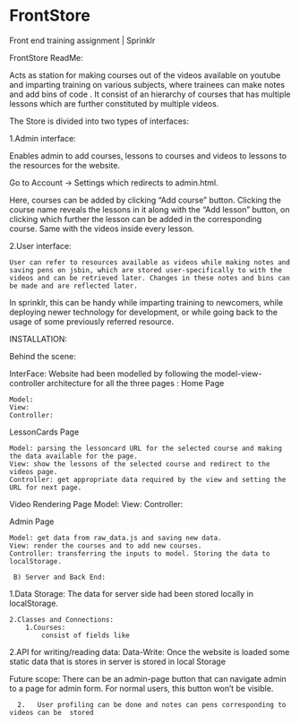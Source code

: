 # FrontStore
Front end training assignment | Sprinklr

FrontStore ReadMe:

Acts as station for making courses out of the videos available on youtube and imparting training on various subjects, where trainees can make notes and add bins of code . It consist of an hierarchy of courses that has multiple lessons which are further constituted by multiple videos. 

The Store is divided into two types of interfaces:

1.Admin interface:

Enables admin to add courses, lessons to courses and videos to lessons  to the resources for the website.

Go to Account -> Settings which redirects to admin.html. 

Here, courses can be added by clicking “Add course” button.
Clicking the course name reveals the lessons in it along with the “Add lesson” button, on clicking which further the lesson can be added in the corresponding course. Same with the videos inside every lesson.


2.User interface:
	
	User can refer to resources available as videos while making notes and saving pens on jsbin, which are stored user-specifically to with the videos and can be retrieved later. Changes in these notes and bins can be made and are reflected later.
	
	
In sprinklr, this can be handy while imparting training to newcomers, while deploying newer technology for development, or while going back to the usage of some previously referred resource.

INSTALLATION:



Behind the scene:

InterFace:
Website had been modelled  by following the model-view-controller architecture for all the three pages : 
Home Page
           
	Model:
	View:
	Controller:

LessonCards Page
	
	Model: parsing the lessoncard URL for the selected course and making the data available for the page.
	View: show the lessons of the selected course and redirect to the videos page.
	Controller: get appropriate data required by the view and setting the URL for next page.

Video Rendering Page
	Model:
	View:
	Controller:

Admin Page
	
	Model: get data from raw_data.js and saving new data.
	View: render the courses and to add new courses.
	Controller: transferring the inputs to model. Storing the data to localStorage.

     B) Server and Back End:

1.Data Storage:
	The data for server side had been stored locally in localStorage.

	2.Classes and Connections:
		1.Courses:
			consist of fields like
			

2.API for writing/reading data:
	Data-Write:
		Once the website is loaded some static data that is stores in server is stored in local Storage 
	
	





Future scope:
There can be an admin-page button that can navigate admin to a page for admin form. For normal users, this button won’t be visible.

      2.   User profiling can be done and notes can pens corresponding to videos can be  stored

